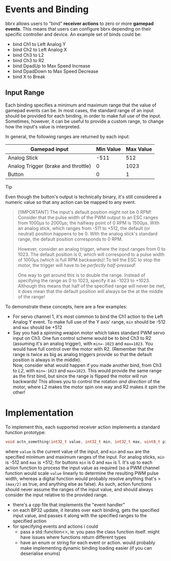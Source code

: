 # Events and Binding
bbrx allows users to "bind" **receiver actions** to zero or more **gamepad events**.  This means that users can configure bbrx depending on their specific controller and device.  An example set of binds could be:
- bind Ch1 to Left Analog Y
- bind Ch2 to Left Analog X
- bind Ch3 to L2
- bind Ch3 to R2
- bind DpadUp to Max Speed Increase
- bind DpadDown to Max Speed Decrease
- bind X to Break

## Input Range
Each binding specifies a minimum and maximum range that the value of gamepad events can be.  In most cases, the standard range of an input should be provided for each binding, in order to make full use of the input.  Sometimes, however, it can be useful to provide a custom range, to change how the input's value is interpreted.  

In general, the following ranges are returned by each input:

| Gamepad input                       | Min Value | Max Value |
|-------------------------------------|-----------|-----------|
| Analog Stick                        | -511      | 512       |
| Analog Trigger (brake and throttle) | 0         | 1023      |
| Button                              | 0         | 1         |

> [!TIP]
> Even though the button's output is technically binary, it's still considered a numeric value so that any action can be mapped to any event.


> [!IMPORTANT] The input's default position might not be 0 RPM!
> Consider that the pulse width of the PWM output to an ESC ranges from 1000µs to 2000µs; the halfway point of 0 RPM is 1500µs.  With an analog stick, which ranges from -511 to +512, the default (or neutral) position happens to be 0.  With the analog stick's standard range, the default position corresponds to 0 RPM.
>
> However, consider an analog trigger, where the input ranges from 0 to 1023.  The default position is 0, which will correspond to a pulse width of 1000µs (which is full RPM backwards)!  To tell the ESC to stop the motor, the trigger will have to be *perfectly half-pressed*!
>
> One way to get around this is to double the range.  Instead of specifying the range as 0 to 1023, specify it as -1023 to +1023.  Although this means that half of the specified range will never be met, it does mean that the default position will always be the at the middle of the range!

To demonstrate these concepts, here are a few examples:
- For servo channel 1, it's most common to bind the Ch1 action to the Left Analog Y event.  To make full use of the Y axis' range, `min` should be -512 and `max` should be +512
- Say you had a spinning weapon motor which takes standard PWM servo input on Ch3.  One fun control scheme would be to bind Ch3 to R2 (assuming it's an analog trigger), with `min=-1023` and `max=1023`.  You would have full control over the motor with R2.  (Remember that the range is twice as big as analog triggers provide so that the default position is always in the middle).  
Now, consider what would happen if you made another bind, from Ch3 to *L2*, with `min=-1023` and `max=1023`.  This would provide the same range as the first bind, but since the range is flipped the motor will run backwards!  This allows you to control the rotation *and direction* of the motor, where L2 makes the motor spin one way and R2 makes it spin the other!

# Implementation
To implement this, each supported receiver action implements a standard function prototype:
```c++
void actn_something(int32_t value, int32_t min, int32_t max, uint8_t pin);
```
where `value` is the current value of the input, and `min` and `max` are the specified minimum and maximum ranges of the input.  For analog sticks, `min` is -512 and `max` is +512; for buttons `min` is 0 and `max` is 1.  It's up to each action function to process the input value as required (so a PWM channel function would scale `value` linearly to determine the resulting PWM pulse width, whereas a digital function would probably resolve anything that's > `(max/2)` as true, and anything else as false).  As such, action functions should never assume the ranges of the input value, and should always consider the input relative to the provided range.

- there's a cpp file that implements the "event handler"
- on each BP32 update, it iterates over each binding, gets the specified input value, and passes it along with the specified ranges to the specified action
- for specifying events and actions i could
  - pass a std::function<>, ie: you pass the class function itself.  might have issues where functions return different types
  - have an enum or string for each event or action.  would probably make implementing dynamic binding loading easier (if you can deserialise enums)
